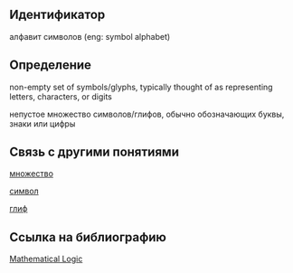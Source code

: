 ## Идентификатор

алфавит символов (eng: symbol alphabet)

## Определение

non-empty set of symbols/glyphs, typically thought of as representing letters, characters, or digits

непустое множество символов/глифов, обычно обозначающих буквы, знаки или цифры

## Связь с другими понятиями

[множество](https://github.com/Dememedp/yapis-course/blob/main/concept/Set.md)

[символ](https://github.com/Dememedp/yapis-course/blob/main/concept/Symbol.md)

[глиф](https://github.com/Dememedp/yapis-course/blob/main/concept/Glyph.md)

## Ссылка на библиографию

[Mathematical Logic](https://github.com/Dememedp/yapis-course/blob/main/bibliography/Ebbinghaus-Mathematical-book.md)

